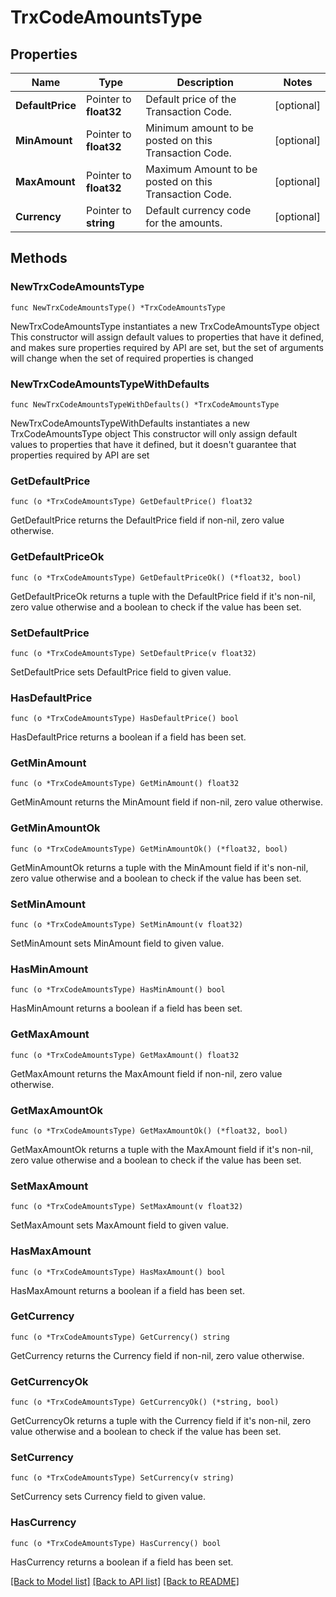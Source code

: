 # TrxCodeAmountsType

## Properties

Name | Type | Description | Notes
------------ | ------------- | ------------- | -------------
**DefaultPrice** | Pointer to **float32** | Default price of the Transaction Code. | [optional] 
**MinAmount** | Pointer to **float32** | Minimum amount to be posted on this Transaction Code. | [optional] 
**MaxAmount** | Pointer to **float32** | Maximum Amount to be posted on this Transaction Code. | [optional] 
**Currency** | Pointer to **string** | Default currency code for the amounts. | [optional] 

## Methods

### NewTrxCodeAmountsType

`func NewTrxCodeAmountsType() *TrxCodeAmountsType`

NewTrxCodeAmountsType instantiates a new TrxCodeAmountsType object
This constructor will assign default values to properties that have it defined,
and makes sure properties required by API are set, but the set of arguments
will change when the set of required properties is changed

### NewTrxCodeAmountsTypeWithDefaults

`func NewTrxCodeAmountsTypeWithDefaults() *TrxCodeAmountsType`

NewTrxCodeAmountsTypeWithDefaults instantiates a new TrxCodeAmountsType object
This constructor will only assign default values to properties that have it defined,
but it doesn't guarantee that properties required by API are set

### GetDefaultPrice

`func (o *TrxCodeAmountsType) GetDefaultPrice() float32`

GetDefaultPrice returns the DefaultPrice field if non-nil, zero value otherwise.

### GetDefaultPriceOk

`func (o *TrxCodeAmountsType) GetDefaultPriceOk() (*float32, bool)`

GetDefaultPriceOk returns a tuple with the DefaultPrice field if it's non-nil, zero value otherwise
and a boolean to check if the value has been set.

### SetDefaultPrice

`func (o *TrxCodeAmountsType) SetDefaultPrice(v float32)`

SetDefaultPrice sets DefaultPrice field to given value.

### HasDefaultPrice

`func (o *TrxCodeAmountsType) HasDefaultPrice() bool`

HasDefaultPrice returns a boolean if a field has been set.

### GetMinAmount

`func (o *TrxCodeAmountsType) GetMinAmount() float32`

GetMinAmount returns the MinAmount field if non-nil, zero value otherwise.

### GetMinAmountOk

`func (o *TrxCodeAmountsType) GetMinAmountOk() (*float32, bool)`

GetMinAmountOk returns a tuple with the MinAmount field if it's non-nil, zero value otherwise
and a boolean to check if the value has been set.

### SetMinAmount

`func (o *TrxCodeAmountsType) SetMinAmount(v float32)`

SetMinAmount sets MinAmount field to given value.

### HasMinAmount

`func (o *TrxCodeAmountsType) HasMinAmount() bool`

HasMinAmount returns a boolean if a field has been set.

### GetMaxAmount

`func (o *TrxCodeAmountsType) GetMaxAmount() float32`

GetMaxAmount returns the MaxAmount field if non-nil, zero value otherwise.

### GetMaxAmountOk

`func (o *TrxCodeAmountsType) GetMaxAmountOk() (*float32, bool)`

GetMaxAmountOk returns a tuple with the MaxAmount field if it's non-nil, zero value otherwise
and a boolean to check if the value has been set.

### SetMaxAmount

`func (o *TrxCodeAmountsType) SetMaxAmount(v float32)`

SetMaxAmount sets MaxAmount field to given value.

### HasMaxAmount

`func (o *TrxCodeAmountsType) HasMaxAmount() bool`

HasMaxAmount returns a boolean if a field has been set.

### GetCurrency

`func (o *TrxCodeAmountsType) GetCurrency() string`

GetCurrency returns the Currency field if non-nil, zero value otherwise.

### GetCurrencyOk

`func (o *TrxCodeAmountsType) GetCurrencyOk() (*string, bool)`

GetCurrencyOk returns a tuple with the Currency field if it's non-nil, zero value otherwise
and a boolean to check if the value has been set.

### SetCurrency

`func (o *TrxCodeAmountsType) SetCurrency(v string)`

SetCurrency sets Currency field to given value.

### HasCurrency

`func (o *TrxCodeAmountsType) HasCurrency() bool`

HasCurrency returns a boolean if a field has been set.


[[Back to Model list]](../README.md#documentation-for-models) [[Back to API list]](../README.md#documentation-for-api-endpoints) [[Back to README]](../README.md)


